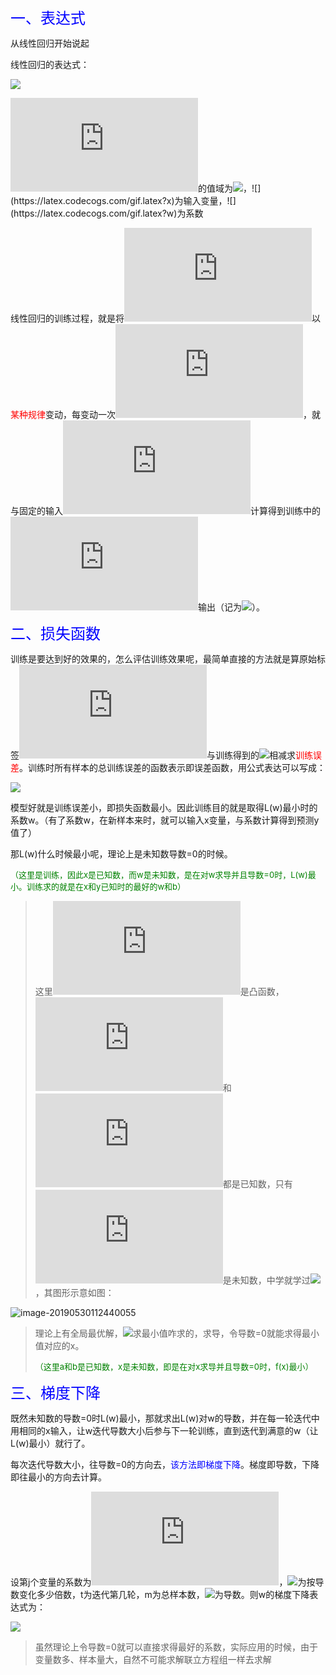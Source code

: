 <font size=5 color='blue'>一、表达式</font>

从线性回归开始说起

线性回归的表达式：

![](https://latex.codecogs.com/gif.latex?f(x)=w_0+w_1x_1+w_2x_2+\cdots+w_nx_n)

![](https://latex.codecogs.com/gif.latex?f(x))的值域为![](https://latex.codecogs.com/gif.latex?(-\infty,+\infty))，![](https://latex.codecogs.com/gif.latex?x)为输入变量，![](https://latex.codecogs.com/gif.latex?w)为系数

线性回归的训练过程，就是将![](https://latex.codecogs.com/gif.latex?w)以<font color='red'>某种规律</font>变动，每变动一次![](https://latex.codecogs.com/gif.latex?w)，就与固定的输入![](https://latex.codecogs.com/gif.latex?x)计算得到训练中的![](https://latex.codecogs.com/gif.latex?f(x))输出（记为![](https://latex.codecogs.com/gif.latex?y^{(i)})）。

<font size=5 color='blue'>二、损失函数</font>

训练是要达到好的效果的，怎么评估训练效果呢，最简单直接的方法就是算原始标签![](https://latex.codecogs.com/gif.latex?y)与训练得到的![](https://latex.codecogs.com/gif.latex?y^{(i)})相减求<font color='red'>训练误差</font>。训练时所有样本的总训练误差的函数表示即误差函数，用公式表达可以写成：

![](https://latex.codecogs.com/gif.latex?L(w)=\sum_i^m(y^{{i}}-y)^2)

模型好就是训练误差小，即损失函数最小。因此训练目的就是取得L(w)最小时的系数w。（有了系数w，在新样本来时，就可以输入x变量，与系数计算得到预测y值了）

那L(w)什么时候最小呢，理论上是未知数导数=0的时候。

<font color='green' size='2'>（这里是训练，因此x是已知数，而w是未知数，是在对w求导并且导数=0时，L(w)最小。训练求的就是在x和y已知时的最好的w和b）</font>

> 这里![](https://latex.codecogs.com/gif.latex?L(w))是凸函数，![](https://latex.codecogs.com/gif.latex?y)和![](https://latex.codecogs.com/gif.latex?x)都是已知数，只有![](https://latex.codecogs.com/gif.latex?w)是未知数，中学就学过![](https://latex.codecogs.com/gif.latex?f(x)=(ax-b)^2)，其图形示意如图：

![image-20190530112440055](http://ww1.sinaimg.cn/large/006tNc79gy1g3jgyjutjvj303u04bweh.jpg)

> 理论上有全局最优解，![](https://latex.codecogs.com/gif.latex?f(x)=(ax-b)^2)求最小值咋求的，求导，令导数=0就能求得最小值对应的x。
>
> <font color='green' size='2'>（这里a和b是已知数，x是未知数，即是在对x求导并且导数=0时，f(x)最小）</font>

<font size=5 color='blue'>三、梯度下降</font>

既然未知数的导数=0时L(w)最小，那就求出L(w)对w的导数，并在每一轮迭代中用相同的x输入，让w迭代导数大小后参与下一轮训练，直到迭代到满意的w（让L(w)最小）就行了。

每次迭代导数大小，往导数=0的方向去，<font color='blue'>该方法即梯度下降</font>。梯度即导数，下降即往最小的方向去计算。

设第j个变量的系数为![](https://latex.codecogs.com/gif.latex?w_j)，![](https://latex.codecogs.com/gif.latex?\lambda)为按导数变化多少倍数，t为迭代第几轮，m为总样本数，![](https://latex.codecogs.com/gif.latex?\sigma)为导数。则w的梯度下降表达式为：

![](https://latex.codecogs.com/gif.latex?w_j^{(t+1)}=w_j^{(t)}-\lambda\sum_{i=1}^m\sigma(w))

> 虽然理论上令导数=0就可以直接求得最好的系数，实际应用的时候，由于变量数多、样本量大，自然不可能求解联立方程组一样去求解

